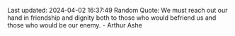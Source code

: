 Last updated: 2024-04-02 16:37:49
Random Quote: We must reach out our hand in friendship and dignity both to those who would befriend us and those who would be our enemy. - Arthur Ashe